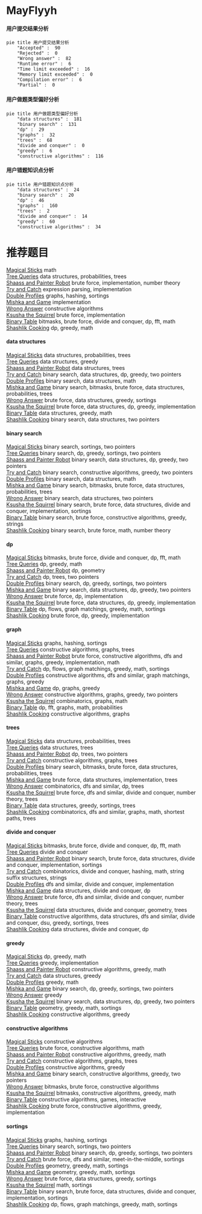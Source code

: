 # MayFlyyh
<!-- tabs:start -->
#### **用户提交结果分析**

```mermaid
pie title 用户提交结果分析
    "Accepted" :  90
    "Rejected" :  0
    "Wrong answer" :  82
    "Runtime error" :  6
    "Time limit exceeded" :  16
    "Memory limit exceeded" :  0
    "Compilation error" :  6
    "Partial" :  0
```
#### **用户做题类型偏好分析**

```mermaid
pie title 用户做题类型偏好分析
    "data structures" :  181
    "binary search" :  131
    "dp" :  29
    "graphs" :  32
    "trees" :  68
    "divide and conquer" :  0
    "greedy" :  6
    "constructive algorithms" :  116
```
#### **用户错题知识点分析**

```mermaid
pie title 用户错题知识点分析
    "data structures" :  24
    "binary search" :  20
    "dp" :  46
    "graphs" :  160
    "trees" :  2
    "divide and conquer" :  14
    "greedy" :  60
    "constructive algorithms" :  34
```
<!-- tabs:end -->
# 推荐题目
[Magical Sticks](http://codeforces.com/problemset/problem/1371/A)		math		  
[Tree Queries](http://codeforces.com/problemset/problem/1254/D)		data structures,
                        probabilities,
                        trees		  
[Shaass and Painter Robot](http://codeforces.com/problemset/problem/294/D)		brute force,
                        implementation,
                        number theory		  
[Try and Catch](http://codeforces.com/problemset/problem/195/C)		expression parsing,
                        implementation		  
[Double Profiles](http://codeforces.com/problemset/problem/154/C)		graphs,
                        hashing,
                        sortings		  
[Mishka and Game](http://codeforces.com/problemset/problem/703/A)		implementation		  
[Wrong Answer](https://codeforces.com/contest/1130/problem/E)		constructive algorithms		  
[Ksusha the Squirrel](http://codeforces.com/problemset/problem/299/B)		brute force,
                        implementation		  
[Binary Table](https://codeforces.com/contest/663/problem/E)		bitmasks,
                        brute force,
                        divide and conquer,
                        dp,
                        fft,
                        math		  
[Shashlik Cooking](http://codeforces.com/problemset/problem/1040/B)		dp,
                        greedy,
                        math		  
<!-- tabs:start -->
#### **data structures**
[Magical Sticks](http://codeforces.com/problemset/problem/1254/D)		data structures,
                        probabilities,
                        trees		  
[Tree Queries](https://codeforces.com/contest/1262/problem/D1)		data structures,
                        greedy		  
[Shaass and Painter Robot](http://codeforces.com/problemset/problem/607/D)		data structures,
                        trees		  
[Try and Catch](http://codeforces.com/problemset/problem/1492/C)		binary search,
                        data structures,
                        dp,
                        greedy,
                        two pointers		  
[Double Profiles](http://codeforces.com/problemset/problem/1490/G)		binary search,
                        data structures,
                        math		  
[Mishka and Game](http://codeforces.com/problemset/problem/1479/D)		binary search,
                        bitmasks,
                        brute force,
                        data structures,
                        probabilities,
                        trees		  
[Wrong Answer](http://codeforces.com/problemset/problem/1497/A)		brute force,
                        data structures,
                        greedy,
                        sortings		  
[Ksusha the Squirrel](http://codeforces.com/problemset/problem/1491/C)		brute force,
                        data structures,
                        dp,
                        greedy,
                        implementation		  
[Binary Table](http://codeforces.com/problemset/problem/1492/B)		data structures,
                        greedy,
                        math		  
[Shashlik Cooking](http://codeforces.com/problemset/problem/1436/E)		binary search,
                        data structures,
                        two pointers		  
#### **binary search**
[Magical Sticks](http://codeforces.com/problemset/problem/231/C)		binary search,
                        sortings,
                        two pointers		  
[Tree Queries](https://codeforces.com/contest/1471/problem/C)		binary search,
                        dp,
                        greedy,
                        sortings,
                        two pointers		  
[Shaass and Painter Robot](http://codeforces.com/problemset/problem/1492/C)		binary search,
                        data structures,
                        dp,
                        greedy,
                        two pointers		  
[Try and Catch](http://codeforces.com/problemset/problem/1463/D)		binary search,
                        constructive algorithms,
                        greedy,
                        two pointers		  
[Double Profiles](http://codeforces.com/problemset/problem/1490/G)		binary search,
                        data structures,
                        math		  
[Mishka and Game](http://codeforces.com/problemset/problem/1479/D)		binary search,
                        bitmasks,
                        brute force,
                        data structures,
                        probabilities,
                        trees		  
[Wrong Answer](http://codeforces.com/problemset/problem/1436/E)		binary search,
                        data structures,
                        two pointers		  
[Ksusha the Squirrel](http://codeforces.com/problemset/problem/1461/D)		binary search,
                        brute force,
                        data structures,
                        divide and conquer,
                        implementation,
                        sortings		  
[Binary Table](http://codeforces.com/problemset/problem/1493/C)		binary search,
                        brute force,
                        constructive algorithms,
                        greedy,
                        strings		  
[Shashlik Cooking](http://codeforces.com/problemset/problem/1487/D)		binary search,
                        brute force,
                        math,
                        number theory		  
#### **dp**
[Magical Sticks](https://codeforces.com/contest/663/problem/E)		bitmasks,
                        brute force,
                        divide and conquer,
                        dp,
                        fft,
                        math		  
[Tree Queries](http://codeforces.com/problemset/problem/1040/B)		dp,
                        greedy,
                        math		  
[Shaass and Painter Robot](https://codeforces.com/contest/438/problem/C)		dp,
                        geometry		  
[Try and Catch](http://codeforces.com/problemset/problem/581/F)		dp,
                        trees,
                        two pointers		  
[Double Profiles](https://codeforces.com/contest/1471/problem/C)		binary search,
                        dp,
                        greedy,
                        sortings,
                        two pointers		  
[Mishka and Game](http://codeforces.com/problemset/problem/1492/C)		binary search,
                        data structures,
                        dp,
                        greedy,
                        two pointers		  
[Wrong Answer](https://codeforces.com/contest/1457/problem/C)		brute force,
                        dp,
                        implementation		  
[Ksusha the Squirrel](http://codeforces.com/problemset/problem/1491/C)		brute force,
                        data structures,
                        dp,
                        greedy,
                        implementation		  
[Binary Table](http://codeforces.com/problemset/problem/1437/C)		dp,
                        flows,
                        graph matchings,
                        greedy,
                        math,
                        sortings		  
[Shashlik Cooking](http://codeforces.com/problemset/problem/1499/B)		brute force,
                        dp,
                        greedy,
                        implementation		  
#### **graph**
[Magical Sticks](http://codeforces.com/problemset/problem/154/C)		graphs,
                        hashing,
                        sortings		  
[Tree Queries](http://codeforces.com/problemset/problem/639/B)		constructive algorithms,
                        graphs,
                        trees		  
[Shaass and Painter Robot](http://codeforces.com/problemset/problem/1487/C)		brute force,
                        constructive algorithms,
                        dfs and similar,
                        graphs,
                        greedy,
                        implementation,
                        math		  
[Try and Catch](http://codeforces.com/problemset/problem/1437/C)		dp,
                        flows,
                        graph matchings,
                        greedy,
                        math,
                        sortings		  
[Double Profiles](http://codeforces.com/problemset/problem/1470/D)		constructive algorithms,
                        dfs and similar,
                        graph matchings,
                        graphs,
                        greedy		  
[Mishka and Game](http://codeforces.com/problemset/problem/1476/C)		dp,
                        graphs,
                        greedy		  
[Wrong Answer](http://codeforces.com/problemset/problem/1304/D)		constructive algorithms,
                        graphs,
                        greedy,
                        two pointers		  
[Ksusha the Squirrel](http://codeforces.com/problemset/problem/1475/C)		combinatorics,
                        graphs,
                        math		  
[Binary Table](http://codeforces.com/problemset/problem/553/E)		dp,
                        fft,
                        graphs,
                        math,
                        probabilities		  
[Shashlik Cooking](http://codeforces.com/problemset/problem/1495/C)		constructive algorithms,
                        graphs		  
#### **trees**
[Magical Sticks](http://codeforces.com/problemset/problem/1254/D)		data structures,
                        probabilities,
                        trees		  
[Tree Queries](http://codeforces.com/problemset/problem/607/D)		data structures,
                        trees		  
[Shaass and Painter Robot](http://codeforces.com/problemset/problem/581/F)		dp,
                        trees,
                        two pointers		  
[Try and Catch](http://codeforces.com/problemset/problem/639/B)		constructive algorithms,
                        graphs,
                        trees		  
[Double Profiles](http://codeforces.com/problemset/problem/1479/D)		binary search,
                        bitmasks,
                        brute force,
                        data structures,
                        probabilities,
                        trees		  
[Mishka and Game](http://codeforces.com/problemset/problem/1511/C)		brute force,
                        data structures,
                        implementation,
                        trees		  
[Wrong Answer](http://codeforces.com/problemset/problem/1499/F)		combinatorics,
                        dfs and similar,
                        dp,
                        trees		  
[Ksusha the Squirrel](http://codeforces.com/problemset/problem/1491/E)		brute force,
                        dfs and similar,
                        divide and conquer,
                        number theory,
                        trees		  
[Binary Table](http://codeforces.com/problemset/problem/1466/D)		data structures,
                        greedy,
                        sortings,
                        trees		  
[Shashlik Cooking](http://codeforces.com/problemset/problem/1495/D)		combinatorics,
                        dfs and similar,
                        graphs,
                        math,
                        shortest paths,
                        trees		  
#### **divide and conquer**
[Magical Sticks](https://codeforces.com/contest/663/problem/E)		bitmasks,
                        brute force,
                        divide and conquer,
                        dp,
                        fft,
                        math		  
[Tree Queries](http://codeforces.com/problemset/problem/1470/F)		divide and conquer		  
[Shaass and Painter Robot](http://codeforces.com/problemset/problem/1461/D)		binary search,
                        brute force,
                        data structures,
                        divide and conquer,
                        implementation,
                        sortings		  
[Try and Catch](http://codeforces.com/problemset/problem/1466/G)		combinatorics,
                        divide and conquer,
                        hashing,
                        math,
                        string suffix structures,
                        strings		  
[Double Profiles](http://codeforces.com/problemset/problem/1490/D)		dfs and similar,
                        divide and conquer,
                        implementation		  
[Mishka and Game](https://codeforces.com/contest/1483/problem/C)		data structures,
                        divide and conquer,
                        dp		  
[Wrong Answer](http://codeforces.com/problemset/problem/1491/E)		brute force,
                        dfs and similar,
                        divide and conquer,
                        number theory,
                        trees		  
[Ksusha the Squirrel](http://codeforces.com/problemset/problem/1303/G)		data structures,
                        divide and conquer,
                        geometry,
                        trees		  
[Binary Table](http://codeforces.com/problemset/problem/1494/D)		constructive algorithms,
                        data structures,
                        dfs and similar,
                        divide and conquer,
                        dsu,
                        greedy,
                        sortings,
                        trees		  
[Shashlik Cooking](http://codeforces.com/problemset/problem/1482/E)		data structures,
                        divide and conquer,
                        dp		  
#### **greedy**
[Magical Sticks](http://codeforces.com/problemset/problem/1040/B)		dp,
                        greedy,
                        math		  
[Tree Queries](http://codeforces.com/problemset/problem/369/A)		greedy,
                        implementation		  
[Shaass and Painter Robot](http://codeforces.com/problemset/problem/729/D)		constructive algorithms,
                        greedy,
                        math		  
[Try and Catch](https://codeforces.com/contest/1262/problem/D1)		data structures,
                        greedy		  
[Double Profiles](http://codeforces.com/problemset/problem/1060/D)		greedy,
                        math		  
[Mishka and Game](https://codeforces.com/contest/1471/problem/C)		binary search,
                        dp,
                        greedy,
                        sortings,
                        two pointers		  
[Wrong Answer](http://codeforces.com/problemset/problem/1385/C)		greedy		  
[Ksusha the Squirrel](http://codeforces.com/problemset/problem/1492/C)		binary search,
                        data structures,
                        dp,
                        greedy,
                        two pointers		  
[Binary Table](https://codeforces.com/contest/1496/problem/C)		geometry,
                        greedy,
                        math,
                        sortings		  
[Shashlik Cooking](http://codeforces.com/problemset/problem/1493/A)		constructive algorithms,
                        greedy		  
#### **constructive algorithms**
[Magical Sticks](https://codeforces.com/contest/1130/problem/E)		constructive algorithms		  
[Tree Queries](http://codeforces.com/problemset/problem/1196/A)		brute force,
                        constructive algorithms,
                        math		  
[Shaass and Painter Robot](http://codeforces.com/problemset/problem/729/D)		constructive algorithms,
                        greedy,
                        math		  
[Try and Catch](http://codeforces.com/problemset/problem/639/B)		constructive algorithms,
                        graphs,
                        trees		  
[Double Profiles](http://codeforces.com/problemset/problem/1493/A)		constructive algorithms,
                        greedy		  
[Mishka and Game](http://codeforces.com/problemset/problem/1463/D)		binary search,
                        constructive algorithms,
                        greedy,
                        two pointers		  
[Wrong Answer](https://codeforces.com/contest/1456/problem/B)		bitmasks,
                        brute force,
                        constructive algorithms		  
[Ksusha the Squirrel](http://codeforces.com/problemset/problem/1492/D)		bitmasks,
                        constructive algorithms,
                        greedy,
                        math		  
[Binary Table](https://codeforces.com/contest/1504/problem/D)		constructive algorithms,
                        games,
                        interactive		  
[Shashlik Cooking](https://codeforces.com/contest/1483/problem/A)		brute force,
                        constructive algorithms,
                        greedy,
                        implementation		  
#### **sortings**
[Magical Sticks](http://codeforces.com/problemset/problem/154/C)		graphs,
                        hashing,
                        sortings		  
[Tree Queries](http://codeforces.com/problemset/problem/231/C)		binary search,
                        sortings,
                        two pointers		  
[Shaass and Painter Robot](https://codeforces.com/contest/1471/problem/C)		binary search,
                        dp,
                        greedy,
                        sortings,
                        two pointers		  
[Try and Catch](http://codeforces.com/problemset/problem/478/E)		brute force,
                        dfs and similar,
                        meet-in-the-middle,
                        sortings		  
[Double Profiles](https://codeforces.com/contest/1496/problem/C)		geometry,
                        greedy,
                        math,
                        sortings		  
[Mishka and Game](http://codeforces.com/problemset/problem/1495/A)		geometry,
                        greedy,
                        math,
                        sortings		  
[Wrong Answer](http://codeforces.com/problemset/problem/1497/A)		brute force,
                        data structures,
                        greedy,
                        sortings		  
[Ksusha the Squirrel](http://codeforces.com/problemset/problem/1427/A)		math,
                        sortings		  
[Binary Table](http://codeforces.com/problemset/problem/1461/D)		binary search,
                        brute force,
                        data structures,
                        divide and conquer,
                        implementation,
                        sortings		  
[Shashlik Cooking](http://codeforces.com/problemset/problem/1437/C)		dp,
                        flows,
                        graph matchings,
                        greedy,
                        math,
                        sortings		  
<!-- tabs:end -->
